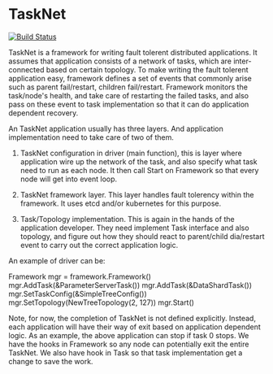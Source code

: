TaskNet
======

[![Build Status](https://travis-ci.org/go-distributed/meritop.svg)](https://travis-ci.org/go-distributed/meritop)

TaskNet is a framework for writing fault tolerent distributed applications. It assumes that application consists of a network of tasks, which are inter-connected based on certain topology. To make writing the fault tolerent application easy, framework defines a set of events that commonly arise such as parent fail/restart, children fail/restart. Framework monitors the task/node's health, and take care of restarting the failed tasks, and also pass on these event to task implementation so that it can do application dependent recovery.

An TaskNet application usually has three layers. And application implementation need to take care of two of them.

1. TaskNet configuration in driver (main function), this is layer where application wire up the network of the task, and also specify what task need to run as each node. It then call Start on Framework so that every node will get into event loop.

2. TaskNet framework layer. This layer handles fault tolerency within the framework. It uses etcd and/or kubernetes for this purpose.

3. Task/Topology implementation. This is again in the hands of the application developer. They need implement Task interface and also topology, and figure out how they should react to parent/child dia/restart event to carry out the correct application logic.


An example of driver can be:

Framework mgr = framework.Framework()
mgr.AddTask(&ParameterServerTask())
mgr.AddTask(&DataShardTask())
mgr.SetTaskConfig(&SimpleTreeConfig())
mgr.SetTopology(NewTreeTopology(2, 127))
mgr.Start()

Note, for now, the completion of TaskNet is not defined explicitly. Instead, each application will have their way of exit based on application dependent logic. As an example, the above application can stop if task 0 stops. We have the hooks in Framework so any node can potentially exit the entire TaskNet. We also have hook in Task so that task implementation get a change to save the work.
